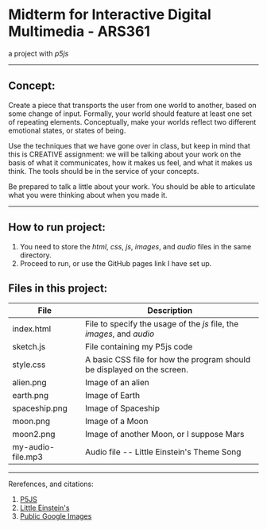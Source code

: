 # Midterm for Interactive Digital Multimedia - ARS361

a project with *p5js*

***


## Concept:
Create a piece that transports the user from one world to another, based on some change of input. Formally, your world should feature at least one set of repeating elements. Conceptually, make your worlds reflect two different emotional states, or states of being.

Use the techniques that we have gone over in class, but keep in mind that this is CREATIVE assignment: we will be talking about your work on the basis of what it communicates, how it makes us feel, and what it makes us think. The tools should be in the service of your concepts.

Be prepared to talk a little about your work. You should be able to articulate what you were thinking about when you made it.

***

## How to run project:
1. You need to store the _html_, _css_, _js_, _images_, and _audio_ files in the same directory.
2. Proceed to run, or use the GitHub pages link I have set up.


## Files in this project:

File  | Description
------------- | -------------
index.html  | File to specify the usage of the *js* file, the *images*, and *audio*
sketch.js  | File containing my P5js code
style.css  | A basic CSS file for how the program should be displayed on the screen.
alien.png  | Image of an alien
earth.png  | Image of Earth
spaceship.png  | Image of Spaceship
moon.png  | Image of a Moon
moon2.png  | Image of another Moon, or I suppose Mars
my-audio-file.mp3  | Audio file -- Little Einstein's Theme Song



***

Rerefences, and citations:
1. [P5JS](https://p5js.org/)
2. [Little Einstein's](https://en.wikipedia.org/wiki/Little_Einsteins)
3. [Public Google Images](https://images.google.com/)
